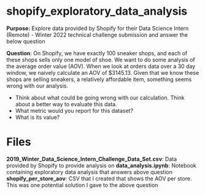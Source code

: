 # shopify_exploratory_data_analysis
**Purpose:** Explore data provided by Shopify for their Data Science Intern (Remote) - Winter 2022 technical challenge submission and answer the below question

**Question**: 
On Shopify, we have exactly 100 sneaker shops, and each of these shops sells only one model of shoe. We want to do some analysis of the average order value (AOV). When we look at orders data over a 30 day window, we naively calculate an AOV of $3145.13. Given that we know these shops are selling sneakers, a relatively affordable item, something seems wrong with our analysis. 

- Think about what could be going wrong with our calculation. Think about a better way to evaluate this data. 
- What metric would you report for this dataset?
- What is its value?

# Files
**2019_Winter_Data_Science_Intern_Challenge_Data_Set.csv**: Data provided by Shopify to provide analysis on
**data_analysis.ipynb**: Notebook containing exploratory data analysis that answers above question
**shopify_per_store_aov**: CSV that I created that shows the AOV per store. This was one potential solution I gave to the above question